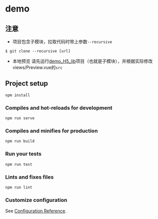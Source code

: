 # demo

## 注意
- 项目包含子模块，拉取代码时带上参数`--recursive`

```
$ git clone --recursive [url]
```

- 本地预览 请先运行[demo_H5_lib](http://gogs.feibo.cc/tongwenwei/demo_h5_lib)项目（也就是子模块），并根据实际修改views/Preview.vue的`src`


## Project setup
```
npm install
```

### Compiles and hot-reloads for development
```
npm run serve
```

### Compiles and minifies for production
```
npm run build
```

### Run your tests
```
npm run test
```

### Lints and fixes files
```
npm run lint
```

### Customize configuration
See [Configuration Reference](https://cli.vuejs.org/config/).
